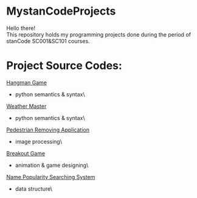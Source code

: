 # MystanCodeProjects
Hello there!\
This repository holds my programming projects done during the period of stanCode SC001&SC101 courses.

# Project Source Codes:
[Hangman Game](https://github.com/thegloriachen/MystanCodeProjects/blob/main/stanCode_Projects/SC001/hangman.py)
- python semantics & syntax\

[Weather Master](https://github.com/thegloriachen/MystanCodeProjects/blob/main/stanCode_Projects/SC001/weather_master.py)
- python semantics & syntax\

[Pedestrian Removing Application](https://github.com/thegloriachen/MystanCodeProjects/tree/main/stanCode_Projects/SC101/photoshop)
- image processing\

[Breakout Game](https://github.com/thegloriachen/MystanCodeProjects/tree/main/stanCode_Projects/SC101/breakout_game)
- animation & game designing\

[Name Popularity Searching System](https://github.com/thegloriachen/MystanCodeProjects/tree/main/stanCode_Projects/SC101/babyname_webcrawler)
- data structure\
